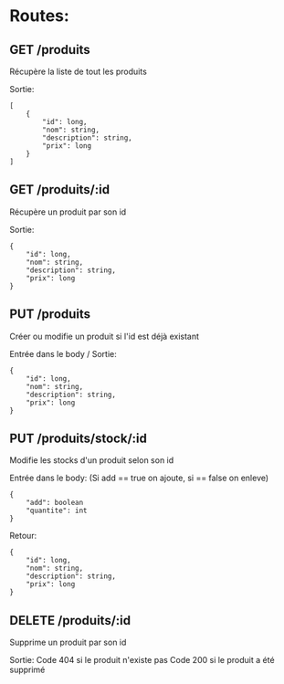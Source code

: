 # Routes:

## GET /produits
Récupère la liste de tout les produits

Sortie:
```
[
    {
        "id": long,
        "nom": string,
        "description": string,
        "prix": long
    }
]
```


## GET /produits/:id
Récupère un produit par son id

Sortie:
```
{
    "id": long,
    "nom": string,
    "description": string,
    "prix": long
}
```

## PUT /produits
Créer ou modifie un produit si l'id est déjà existant

Entrée dans le body / Sortie:
```
{
    "id": long,
    "nom": string,
    "description": string,
    "prix": long
}
```

## PUT /produits/stock/:id
Modifie les stocks d'un produit selon son id

Entrée dans le body:
(Si add == true on ajoute, si == false on enleve)
```
{
    "add": boolean
    "quantite": int
}
```

Retour:
```
{
    "id": long,
    "nom": string,
    "description": string,
    "prix": long
}
```

## DELETE /produits/:id
Supprime un produit par son id

Sortie:
Code 404 si le produit n'existe pas
Code 200 si le produit a été supprimé